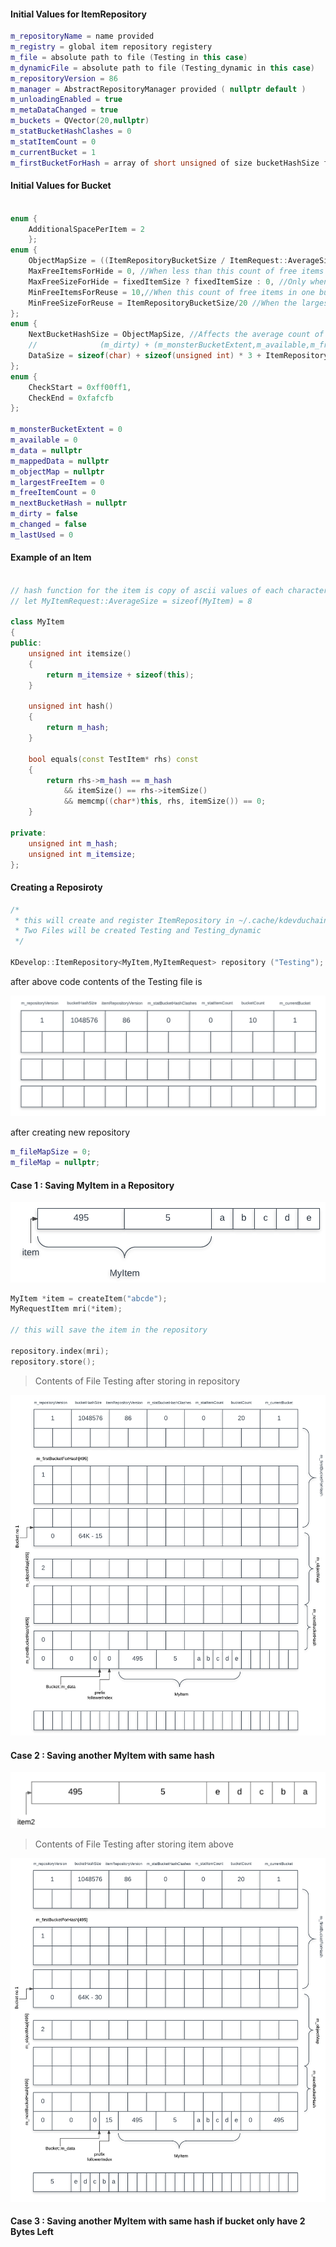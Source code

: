 #### __Initial Values for ItemRepository__

```cpp
m_repositoryName = name provided
m_registry = global item repository registery
m_file = absolute path to file (Testing in this case)
m_dynamicFile = absolute path to file (Testing_dynamic in this case)
m_repositoryVersion = 86
m_manager = AbstractRepositoryManager provided ( nullptr default )
m_unloadingEnabled = true
m_metaDataChanged = true
m_buckets = QVector(20,nullptr)
m_statBucketHashClashes = 0
m_statItemCount = 0
m_currentBucket = 1
m_firstBucketForHash = array of short unsigned of size bucketHashSize filled with 0
```

#### __Initial Values for Bucket__

```cpp

enum {
	AdditionalSpacePerItem = 2
    };
enum {
	ObjectMapSize = ((ItemRepositoryBucketSize / ItemRequest::AverageSize) * 3) / 2 + 1,
	MaxFreeItemsForHide = 0, //When less than this count of free items in one buckets is reached, the bucket is removed from the global list of buckets with free items
	MaxFreeSizeForHide = fixedItemSize ? fixedItemSize : 0, //Only when the largest free size is smaller then this, the bucket is taken from the free list
	MinFreeItemsForReuse = 10,//When this count of free items in one bucket is reached, consider re-assigning them to new requests
	MinFreeSizeForReuse = ItemRepositoryBucketSize/20 //When the largest free item is bigger then this, the bucket is automatically added to the free list
};
enum {
	NextBucketHashSize = ObjectMapSize, //Affects the average count of bucket-chains that need to be walked in ItemRepository::index. Must be a multiple of ObjectMapSize
	//				(m_dirty) + (m_monsterBucketExtent,m_available,m_freeItemCount) + itemrepository + (m_objectMap,m_nextBucketHash,m_largestFreeItem)
	DataSize = sizeof(char) + sizeof(unsigned int) * 3 + ItemRepositoryBucketSize + sizeof(short unsigned int) * (ObjectMapSize + NextBucketHashSize + 1)
};
enum {
	CheckStart = 0xff00ff1,
	CheckEnd = 0xfafcfb
};

m_monsterBucketExtent = 0
m_available = 0
m_data = nullptr
m_mappedData = nullptr
m_objectMap = nullptr
m_largestFreeItem = 0
m_freeItemCount = 0
m_nextBucketHash = nullptr
m_dirty = false
m_changed = false
m_lastUsed = 0

```


#### __Example of an Item__

```cpp

// hash function for the item is copy of ascii values of each character
// let MyItemRequest::AverageSize = sizeof(MyItem) = 8

class MyItem
{
public:
	unsigned int itemsize()
	{
		return m_itemsize + sizeof(this);
	}

	unsigned int hash()
	{
		return m_hash;
	}

	bool equals(const TestItem* rhs) const
	{
		return rhs->m_hash == m_hash
			&& itemSize() == rhs->itemSize()
			&& memcmp((char*)this, rhs, itemSize()) == 0;
	}

private:
	unsigned int m_hash;
	unsigned int m_itemsize;
};
```

#### __Creating a Reposiroty__

```cpp
/*
 * this will create and register ItemRepository in ~/.cache/kdevduchain/kdev_session_folder/
 * Two Files will be created Testing and Testing_dynamic
 */

KDevelop::ItemRepository<MyItem,MyItemRequest> repository ("Testing");
```

after above code contents of the Testing file is

![Testing File Contents](Testing_File_Contents1.png)

after creating new repository
```cpp
m_fileMapSize = 0;
m_fileMap = nullptr;
```

#### __Case 1__ : Saving MyItem in a Repository

![Example Item](Example_MyItem.png)

```cpp
MyItem *item = createItem("abcde");
MyRequestItem mri(*item);

// this will save the item in the repository

repository.index(mri);
repository.store();

```

> Contents of File Testing after storing in repository

![Testing File Contents](Testing_File_Contents2.png)


#### __Case 2__ : Saving another MyItem with same hash

![Example Item2](Example_MyItem2.png)


> Contents of File Testing after storing item above

![Testing File Contents](Testing_File_Contents3.png)

#### __Case 3__ : Saving another MyItem with same hash if bucket only have 2 Bytes Left



